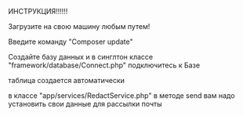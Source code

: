 ИНСТРУКЦИЯ!!!!!!

Загрузите на свою машину любым путем!

Введите команду "Composer update"

Создайте базу данных и в синглтон классе  "framework/database/Connect.php" подключитесь к Базе

таблица создается автоматически

в классе "app/services/RedactService.php" в методе send вам надо установить свои данные для рассылки почты

